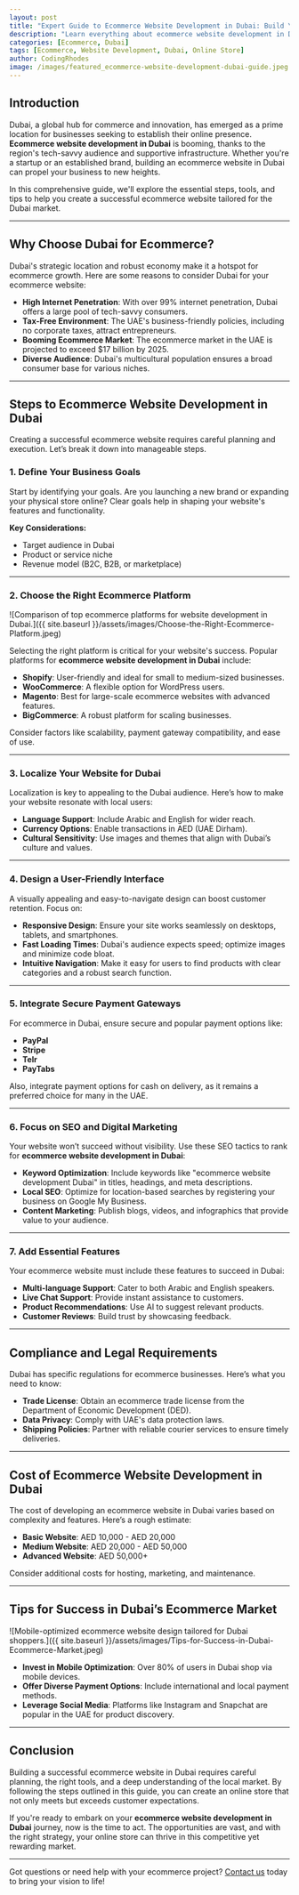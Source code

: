 ```yaml
---
layout: post
title: "Expert Guide to Ecommerce Website Development in Dubai: Build Your Dream Online Store"
description: "Learn everything about ecommerce website development in Dubai, from planning and design to choosing the right tools and platforms to create a successful online store."
categories: [Ecommerce, Dubai]
tags: [Ecommerce, Website Development, Dubai, Online Store]
author: CodingRhodes
image: /images/featured_ecommerce-website-development-dubai-guide.jpeg
---
```



## Introduction

Dubai, a global hub for commerce and innovation, has emerged as a prime location for businesses seeking to establish their online presence. **Ecommerce website development in Dubai** is booming, thanks to the region's tech-savvy audience and supportive infrastructure. Whether you're a startup or an established brand, building an ecommerce website in Dubai can propel your business to new heights.

In this comprehensive guide, we'll explore the essential steps, tools, and tips to help you create a successful ecommerce website tailored for the Dubai market.

---

## Why Choose Dubai for Ecommerce?

Dubai's strategic location and robust economy make it a hotspot for ecommerce growth. Here are some reasons to consider Dubai for your ecommerce website:

- **High Internet Penetration**: With over 99% internet penetration, Dubai offers a large pool of tech-savvy consumers.
- **Tax-Free Environment**: The UAE's business-friendly policies, including no corporate taxes, attract entrepreneurs.
- **Booming Ecommerce Market**: The ecommerce market in the UAE is projected to exceed $17 billion by 2025.
- **Diverse Audience**: Dubai's multicultural population ensures a broad consumer base for various niches.

---

## Steps to Ecommerce Website Development in Dubai

Creating a successful ecommerce website requires careful planning and execution. Let’s break it down into manageable steps.

### 1. Define Your Business Goals

Start by identifying your goals. Are you launching a new brand or expanding your physical store online? Clear goals help in shaping your website's features and functionality.

**Key Considerations:**
- Target audience in Dubai
- Product or service niche
- Revenue model (B2C, B2B, or marketplace)

---

### 2. Choose the Right Ecommerce Platform

![Comparison of top ecommerce platforms for website development in Dubai.]({{ site.baseurl }}/assets/images/Choose-the-Right-Ecommerce-Platform.jpeg)

Selecting the right platform is critical for your website's success. Popular platforms for **ecommerce website development in Dubai** include:

- **Shopify**: User-friendly and ideal for small to medium-sized businesses.
- **WooCommerce**: A flexible option for WordPress users.
- **Magento**: Best for large-scale ecommerce websites with advanced features.
- **BigCommerce**: A robust platform for scaling businesses.

Consider factors like scalability, payment gateway compatibility, and ease of use.

---

### 3. Localize Your Website for Dubai

Localization is key to appealing to the Dubai audience. Here’s how to make your website resonate with local users:

- **Language Support**: Include Arabic and English for wider reach.
- **Currency Options**: Enable transactions in AED (UAE Dirham).
- **Cultural Sensitivity**: Use images and themes that align with Dubai’s culture and values.

---

### 4. Design a User-Friendly Interface

A visually appealing and easy-to-navigate design can boost customer retention. Focus on:

- **Responsive Design**: Ensure your site works seamlessly on desktops, tablets, and smartphones.
- **Fast Loading Times**: Dubai's audience expects speed; optimize images and minimize code bloat.
- **Intuitive Navigation**: Make it easy for users to find products with clear categories and a robust search function.

---

### 5. Integrate Secure Payment Gateways

For ecommerce in Dubai, ensure secure and popular payment options like:

- **PayPal**
- **Stripe**
- **Telr**
- **PayTabs**

Also, integrate payment options for cash on delivery, as it remains a preferred choice for many in the UAE.

---

### 6. Focus on SEO and Digital Marketing

Your website won’t succeed without visibility. Use these SEO tactics to rank for **ecommerce website development in Dubai**:

- **Keyword Optimization**: Include keywords like "ecommerce website development Dubai" in titles, headings, and meta descriptions.
- **Local SEO**: Optimize for location-based searches by registering your business on Google My Business.
- **Content Marketing**: Publish blogs, videos, and infographics that provide value to your audience.

---

### 7. Add Essential Features

Your ecommerce website must include these features to succeed in Dubai:

- **Multi-language Support**: Cater to both Arabic and English speakers.
- **Live Chat Support**: Provide instant assistance to customers.
- **Product Recommendations**: Use AI to suggest relevant products.
- **Customer Reviews**: Build trust by showcasing feedback.

---

## Compliance and Legal Requirements

Dubai has specific regulations for ecommerce businesses. Here’s what you need to know:

- **Trade License**: Obtain an ecommerce trade license from the Department of Economic Development (DED).
- **Data Privacy**: Comply with UAE's data protection laws.
- **Shipping Policies**: Partner with reliable courier services to ensure timely deliveries.

---

## Cost of Ecommerce Website Development in Dubai

The cost of developing an ecommerce website in Dubai varies based on complexity and features. Here’s a rough estimate:

- **Basic Website**: AED 10,000 - AED 20,000
- **Medium Website**: AED 20,000 - AED 50,000
- **Advanced Website**: AED 50,000+

Consider additional costs for hosting, marketing, and maintenance.

---

## Tips for Success in Dubai’s Ecommerce Market

![Mobile-optimized ecommerce website design tailored for Dubai shoppers.]({{ site.baseurl }}/assets/images/Tips-for-Success-in-Dubai-Ecommerce-Market.jpeg)

- **Invest in Mobile Optimization**: Over 80% of users in Dubai shop via mobile devices.
- **Offer Diverse Payment Options**: Include international and local payment methods.
- **Leverage Social Media**: Platforms like Instagram and Snapchat are popular in the UAE for product discovery.

---

## Conclusion

Building a successful ecommerce website in Dubai requires careful planning, the right tools, and a deep understanding of the local market. By following the steps outlined in this guide, you can create an online store that not only meets but exceeds customer expectations.

If you're ready to embark on your **ecommerce website development in Dubai** journey, now is the time to act. The opportunities are vast, and with the right strategy, your online store can thrive in this competitive yet rewarding market.

---

Got questions or need help with your ecommerce project? [Contact us](/contact-us) today to bring your vision to life!

